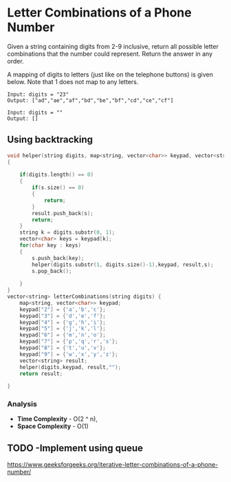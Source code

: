 #  Letter Combinations of a Phone Number

Given a string containing digits from 2-9 inclusive, return all possible letter combinations that the number could represent. Return the answer in any order.

A mapping of digits to letters (just like on the telephone buttons) is given below. Note that 1 does not map to any letters.

```
Input: digits = "23"
Output: ["ad","ae","af","bd","be","bf","cd","ce","cf"]

Input: digits = ""
Output: []
```

## Using backtracking
```cpp
void helper(string digits, map<string, vector<char>> keypad, vector<string>  &result,string s)
{
    
    if(digits.length() == 0)
    {
        if(s.size() == 0)
        {
            return;
        }
        result.push_back(s);
        return;
    }
    string k = digits.substr(0, 1);
    vector<char> keys = keypad[k];
    for(char key : keys)
    {
        s.push_back(key);
        helper(digits.substr(1, digits.size()-1),keypad, result,s);
        s.pop_back();
        
    }
}
vector<string> letterCombinations(string digits) {
    map<string, vector<char>> keypad;
    keypad["2"] = {'a','b','c'};
    keypad["3"] = {'d','e','f'};
    keypad["4"] = {'g','h','i'};
    keypad["5"] = {'j','k','l'};
    keypad["6"] = {'m','n','o'};
    keypad["7"] = {'p','q','r','s'};
    keypad["8"] = {'t','u','v'};
    keypad["9"] = {'w','x','y','z'};
    vector<string> result;
    helper(digits,keypad, result,"");
    return result;
        
}
```

### Analysis
- **Time Complexity** - O(2 ^ n), 
- **Space Complexity** - O(1)

## TODO -Implement using queue
https://www.geeksforgeeks.org/iterative-letter-combinations-of-a-phone-number/